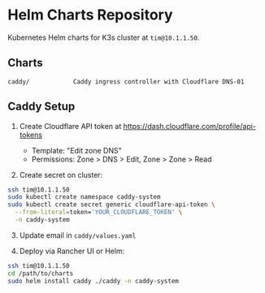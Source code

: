 # Helm Charts Repository

Kubernetes Helm charts for K3s cluster at `tim@10.1.1.50`.

## Charts

```
caddy/            Caddy ingress controller with Cloudflare DNS-01
```

## Caddy Setup

1. Create Cloudflare API token at https://dash.cloudflare.com/profile/api-tokens
   - Template: "Edit zone DNS"
   - Permissions: Zone > DNS > Edit, Zone > Zone > Read

2. Create secret on cluster:
```bash
ssh tim@10.1.1.50
sudo kubectl create namespace caddy-system
sudo kubectl create secret generic cloudflare-api-token \
  --from-literal=token='YOUR_CLOUDFLARE_TOKEN' \
  -n caddy-system
```

3. Update email in `caddy/values.yaml`

4. Deploy via Rancher UI or Helm:
```bash
ssh tim@10.1.1.50
cd /path/to/charts
sudo helm install caddy ./caddy -n caddy-system
```
